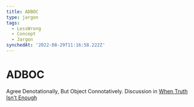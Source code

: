 ```yaml
---
title: ADBOC
type: jargon
tags:
  - LessWrong
  - Concept
  - Jargon
synchedAt: '2022-08-29T11:16:58.222Z'
---
```

# ADBOC

 Agree Denotationally, But Object Connotatively. Discussion in [When Truth Isn't Enough](http://lesswrong.com/lw/4h/when_truth_isnt_enough/)